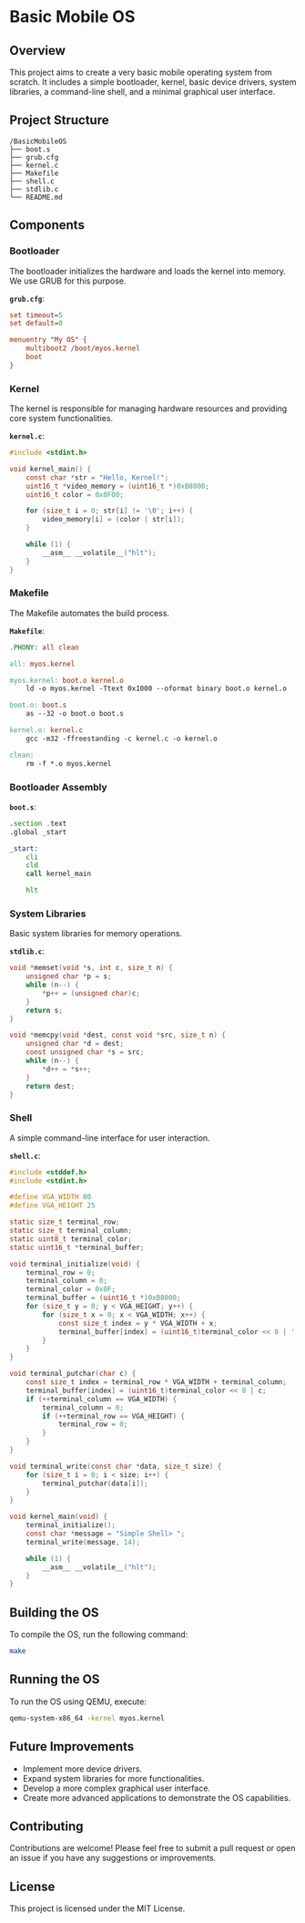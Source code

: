 
# Basic Mobile OS

## Overview
This project aims to create a very basic mobile operating system from scratch. It includes a simple bootloader, kernel, basic device drivers, system libraries, a command-line shell, and a minimal graphical user interface.

## Project Structure
```
/BasicMobileOS
├── boot.s
├── grub.cfg
├── kernel.c
├── Makefile
├── shell.c
├── stdlib.c
└── README.md
```

## Components

### Bootloader
The bootloader initializes the hardware and loads the kernel into memory. We use GRUB for this purpose.

**`grub.cfg`**:
```cfg
set timeout=5
set default=0

menuentry "My OS" {
    multiboot2 /boot/myos.kernel
    boot
}
```

### Kernel
The kernel is responsible for managing hardware resources and providing core system functionalities.

**`kernel.c`**:
```c
#include <stdint.h>

void kernel_main() {
    const char *str = "Hello, Kernel!";
    uint16_t *video_memory = (uint16_t *)0xB8000;
    uint16_t color = 0x0F00;

    for (size_t i = 0; str[i] != '\0'; i++) {
        video_memory[i] = (color | str[i]);
    }

    while (1) {
        __asm__ __volatile__("hlt");
    }
}
```

### Makefile
The Makefile automates the build process.

**`Makefile`**:
```makefile
.PHONY: all clean

all: myos.kernel

myos.kernel: boot.o kernel.o
    ld -o myos.kernel -Ttext 0x1000 --oformat binary boot.o kernel.o

boot.o: boot.s
    as --32 -o boot.o boot.s

kernel.o: kernel.c
    gcc -m32 -ffreestanding -c kernel.c -o kernel.o

clean:
    rm -f *.o myos.kernel
```

### Bootloader Assembly
**`boot.s`**:
```asm
.section .text
.global _start

_start:
    cli
    cld
    call kernel_main

    hlt
```

### System Libraries
Basic system libraries for memory operations.

**`stdlib.c`**:
```c
void *memset(void *s, int c, size_t n) {
    unsigned char *p = s;
    while (n--) {
        *p++ = (unsigned char)c;
    }
    return s;
}

void *memcpy(void *dest, const void *src, size_t n) {
    unsigned char *d = dest;
    const unsigned char *s = src;
    while (n--) {
        *d++ = *s++;
    }
    return dest;
}
```

### Shell
A simple command-line interface for user interaction.

**`shell.c`**:
```c
#include <stddef.h>
#include <stdint.h>

#define VGA_WIDTH 80
#define VGA_HEIGHT 25

static size_t terminal_row;
static size_t terminal_column;
static uint8_t terminal_color;
static uint16_t *terminal_buffer;

void terminal_initialize(void) {
    terminal_row = 0;
    terminal_column = 0;
    terminal_color = 0x0F;
    terminal_buffer = (uint16_t *)0xB8000;
    for (size_t y = 0; y < VGA_HEIGHT; y++) {
        for (size_t x = 0; x < VGA_WIDTH; x++) {
            const size_t index = y * VGA_WIDTH + x;
            terminal_buffer[index] = (uint16_t)terminal_color << 8 | ' ';
        }
    }
}

void terminal_putchar(char c) {
    const size_t index = terminal_row * VGA_WIDTH + terminal_column;
    terminal_buffer[index] = (uint16_t)terminal_color << 8 | c;
    if (++terminal_column == VGA_WIDTH) {
        terminal_column = 0;
        if (++terminal_row == VGA_HEIGHT) {
            terminal_row = 0;
        }
    }
}

void terminal_write(const char *data, size_t size) {
    for (size_t i = 0; i < size; i++) {
        terminal_putchar(data[i]);
    }
}

void kernel_main(void) {
    terminal_initialize();
    const char *message = "Simple Shell> ";
    terminal_write(message, 14);

    while (1) {
        __asm__ __volatile__("hlt");
    }
}
```

## Building the OS
To compile the OS, run the following command:
```sh
make
```

## Running the OS
To run the OS using QEMU, execute:
```sh
qemu-system-x86_64 -kernel myos.kernel
```

## Future Improvements
- Implement more device drivers.
- Expand system libraries for more functionalities.
- Develop a more complex graphical user interface.
- Create more advanced applications to demonstrate the OS capabilities.

## Contributing
Contributions are welcome! Please feel free to submit a pull request or open an issue if you have any suggestions or improvements.

## License
This project is licensed under the MIT License.
